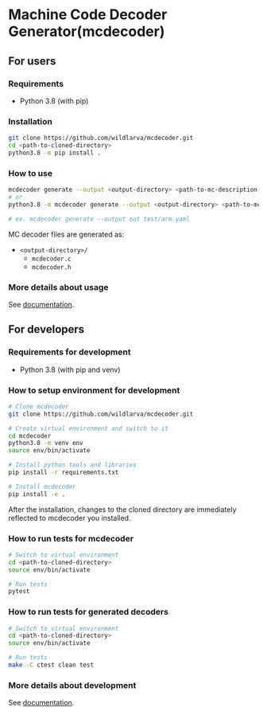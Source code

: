 # Machine Code Decoder Generator(mcdecoder)

## For users

### Requirements

- Python 3.8 (with pip)

### Installation

```bash
git clone https://github.com/wildlarva/mcdecoder.git
cd <path-to-cloned-directory>
python3.8 -m pip install .
```

### How to use

```bash
mcdecoder generate --output <output-directory> <path-to-mc-description-file>
# or
python3.8 -m mcdecoder generate --output <output-directory> <path-to-mc-description-file>

# ex. mcdecoder generate --output out test/arm.yaml
```

MC decoder files are generated as:

- `<output-directory>/`
  - `mcdecoder.c`
  - `mcdecoder.h`

### More details about usage

See [documentation](https://wildlarva.github.io/mcdecoder/).

## For developers

### Requirements for development

- Python 3.8 (with pip and venv)

### How to setup environment for development

```bash
# Clone mcdecoder
git clone https://github.com/wildlarva/mcdecoder.git

# Create virtual environment and switch to it
cd mcdecoder
python3.8 -m venv env
source env/bin/activate

# Install python tools and libraries
pip install -r requirements.txt

# Install mcdecoder
pip install -e .
```

After the installation, changes to the cloned directory are immediately reflected to mcdecoder you installed.

### How to run tests for mcdecoder

```bash
# Switch to virtual environment
cd <path-to-cloned-directory>
source env/bin/activate

# Run tests
pytest
```

### How to run tests for generated decoders

```bash
# Switch to virtual environment
cd <path-to-cloned-directory>
source env/bin/activate

# Run tests
make -C ctest clean test
```

### More details about development

See [documentation](https://wildlarva.github.io/mcdecoder/).
